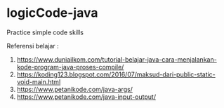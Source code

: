 # logicCode-java
Practice simple code skills

Referensi belajar :
1. https://www.duniailkom.com/tutorial-belajar-java-cara-menjalankan-kode-program-java-proses-compile/
2. https://koding123.blogspot.com/2016/07/maksud-dari-public-static-void-main.html
3. https://www.petanikode.com/java-args/
4. https://www.petanikode.com/java-input-output/
